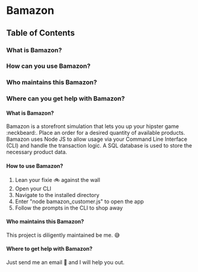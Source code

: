 # Bamazon

## Table of Contents
### What is Bamazon?
### How can you use Bamazon?
### Who maintains this Bamazon?
### Where can you get help with Bamazon?


#### What is Bamazon?
Bamazon is a storefront simulation that lets you up your hipster game :neckbeard:. Place an order for a desired quantity of available products. Bamazon uses Node JS to allow usage via your Command Line Interface (CLI) and handle the transaction logic. A SQL database is used to store the necessary product data.

#### How to use Bamazon?
1. Lean your fixie :bike: against the wall
1. Open your CLI
1. Navigate to the installed directory
1. Enter "node bamazon_customer.js" to open the app
1. Follow the prompts in the CLI to shop away

#### Who maintains this Bamazon?
This project is diligently maintained be me. :sweat_smile:

#### Where to get help with Bamazon?
Just send me an email :e-mail: and I will help you out.
